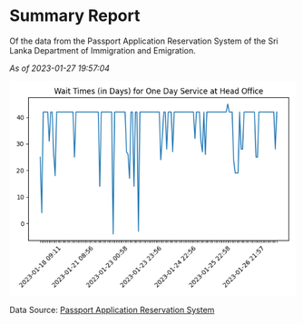 # Summary Report

Of the data from the Passport Application Reservation System of the Sri Lanka Department of Immigration and Emigration.

*As of 2023-01-27 19:57:04*

![Wait Time Chart](summary.wait_time_chart.png)

Data Source: [Passport Application Reservation System](https://eservices.immigration.gov.lk:8443/appointment/pages/reservationApplication.xhtml)